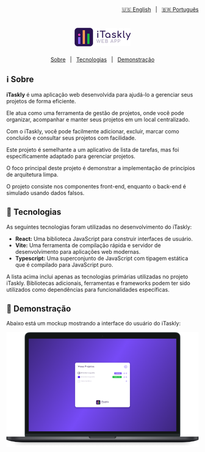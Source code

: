 <p align="right">
  <a href="https://github.com/lucasiori/itaskly/blob/main/README.md">🇺🇸 English</a> &nbsp;&nbsp;|&nbsp;&nbsp;
  <a href="https://github.com/lucasiori/itaskly/blob/main/README.pt-BR.md">🇧🇷 Português</a>
</p>

<h1 align="center">
  <img src="https://github.com/lucasiori/itaskly/blob/main/.github/logo.png" alt="Logo" />
</h1>

<p align="center">
  <a href="#about">Sobre</a> &nbsp;&nbsp;|&nbsp;&nbsp;
  <a href="#techs">Tecnologias</a> &nbsp;&nbsp;|&nbsp;&nbsp;
  <a href="#preview">Demonstração</a>
</p>

<h2 id="about">ℹ Sobre</h2>

<p><strong>iTaskly</strong> é uma aplicação web desenvolvida para ajudá-lo a gerenciar seus projetos de forma eficiente.</p>
<p>Ele atua como uma ferramenta de gestão de projetos, onde você pode organizar, acompanhar e manter seus projetos em um local centralizado.</p>
<p>Com o iTaskly, você pode facilmente adicionar, excluir, marcar como concluído e consultar seus projetos com facilidade.</p>
<p>Este projeto é semelhante a um aplicativo de lista de tarefas, mas foi especificamente adaptado para gerenciar projetos.</p>
<p>O foco principal deste projeto é demonstrar a implementação de princípios de arquitetura limpa.</p>
<p>O projeto consiste nos componentes front-end, enquanto o back-end é simulado usando dados falsos.</p>

<h2 id="techs">🔧 Tecnologias</h2>

<p>As seguintes tecnologias foram utilizadas no desenvolvimento do iTaskly:</p>

<ul>
  <li>
    <strong>React:</strong>
    <span>Uma biblioteca JavaScript para construir interfaces de usuário.</span>
  </li>
  <li>
    <strong>Vite:</strong>
    <span>Uma ferramenta de compilação rápida e servidor de desenvolvimento para aplicações web modernas.</span>
  </li>
  <li>
    <strong>Typescript:</strong>
    <span>Uma superconjunto de JavaScript com tipagem estática que é compilado para JavaScript puro.</span>
  </li>
</ul>

<p>A lista acima inclui apenas as tecnologias primárias utilizadas no projeto iTaskly. Bibliotecas adicionais, ferramentas e frameworks podem ter sido utilizados como dependências para funcionalidades específicas.</p>

<h2 id="preview">👀 Demonstração</h2>

<p>Abaixo está um mockup mostrando a interface do usuário do iTaskly:</p>

<p align="center">
  <img src="https://github.com/lucasiori/itaskly/blob/main/.github/preview-mockup.png" alt="Demonstração da aplicação" />
</p>
